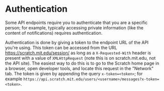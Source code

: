 # Authentication

Some API endpoints require you to authenticate that you are a specific person; for example, typically accessing private information (like the content of notifications) requires authentication.

Authentication is done by giving a token to the endpoint URL of the API you're using. This token can be accessed from the URL https://scratch.mit.edu/session/ as long as a `X-Requested-With` header is present with a value of `XMLHttpRequest` (note this is on scratch.mit.edu, not the API site). The easiest way to do this is to go to the Scratch home page in a browser, open developer tools, and locate this request in the "Network" tab. The token is given by appending the query `x-token=<token>`; for example `https://api.scratch.mit.edu/users/<username>/messages?x-token=<token>`.

